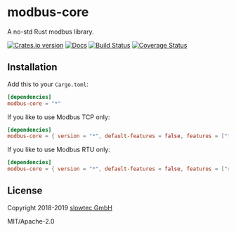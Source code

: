 # modbus-core

A no-std Rust modbus library.

[![Crates.io version](https://img.shields.io/crates/v/modbus-core.svg)](https://crates.io/crates/modbus-core)
[![Docs](https://docs.rs/modbus-core/badge.svg)](https://docs.rs/modbus-core/)
[![Build Status](https://travis-ci.org/slowtec/modbus-core.svg?branch=master)](https://travis-ci.org/slowtec/modbus-core)
[![Coverage Status](https://coveralls.io/repos/github/slowtec/modbus-core/badge.svg?branch=master)](https://coveralls.io/github/slowtec/modbus-core?branch=master)

## Installation

Add this to your `Cargo.toml`:

```toml
[dependencies]
modbus-core = "*"
```

If you like to use Modbus TCP only:

```toml
[dependencies]
modbus-core = { version = "*", default-features = false, features = ["tcp"] }
```

If you like to use Modbus RTU only:

```toml
[dependencies]
modbus-core = { version = "*", default-features = false, features = ["rtu"] }
```

## License

Copyright 2018-2019 [slowtec GmbH](https://www.slowtec.de)

MIT/Apache-2.0

